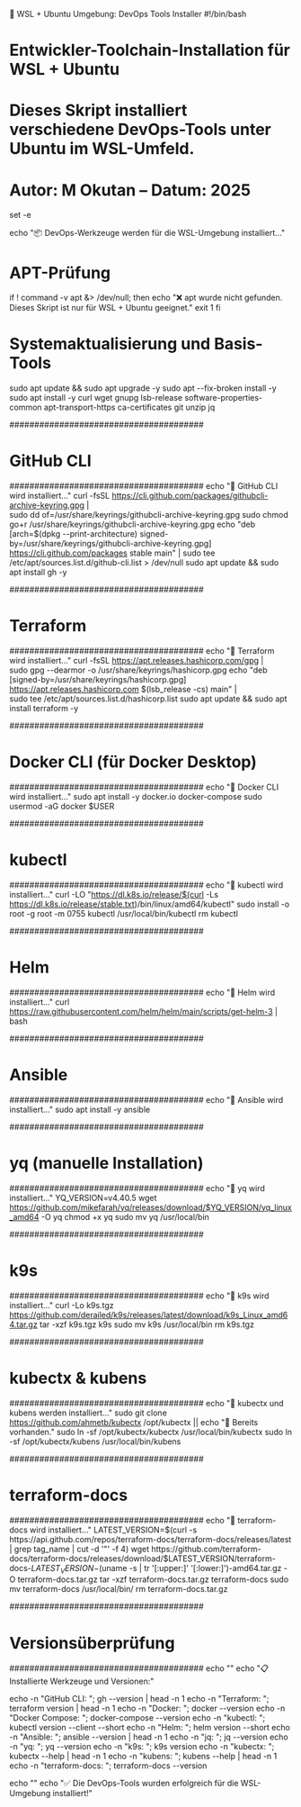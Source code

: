 🔧 WSL + Ubuntu Umgebung: DevOps Tools Installer
#!/bin/bash

# Entwickler-Toolchain-Installation für WSL + Ubuntu
# Dieses Skript installiert verschiedene DevOps-Tools unter Ubuntu im WSL-Umfeld.
# Autor: M Okutan – Datum: 2025

set -e

echo "📦 DevOps-Werkzeuge werden für die WSL-Umgebung installiert..."

# APT-Prüfung
if ! command -v apt &> /dev/null; then
  echo "❌ apt wurde nicht gefunden. Dieses Skript ist nur für WSL + Ubuntu geeignet."
  exit 1
fi

# Systemaktualisierung und Basis-Tools
sudo apt update && sudo apt upgrade -y
sudo apt --fix-broken install -y
sudo apt install -y curl wget gnupg lsb-release software-properties-common apt-transport-https ca-certificates git unzip jq

#######################################
# GitHub CLI
#######################################
echo "🔧 GitHub CLI wird installiert..."
curl -fsSL https://cli.github.com/packages/githubcli-archive-keyring.gpg | \
  sudo dd of=/usr/share/keyrings/githubcli-archive-keyring.gpg
sudo chmod go+r /usr/share/keyrings/githubcli-archive-keyring.gpg
echo "deb [arch=$(dpkg --print-architecture) signed-by=/usr/share/keyrings/githubcli-archive-keyring.gpg] \
  https://cli.github.com/packages stable main" | sudo tee /etc/apt/sources.list.d/github-cli.list > /dev/null
sudo apt update && sudo apt install gh -y

#######################################
# Terraform
#######################################
echo "🔧 Terraform wird installiert..."
curl -fsSL https://apt.releases.hashicorp.com/gpg | \
  sudo gpg --dearmor -o /usr/share/keyrings/hashicorp.gpg
echo "deb [signed-by=/usr/share/keyrings/hashicorp.gpg] https://apt.releases.hashicorp.com $(lsb_release -cs) main" | \
  sudo tee /etc/apt/sources.list.d/hashicorp.list
sudo apt update && sudo apt install terraform -y

#######################################
# Docker CLI (für Docker Desktop)
#######################################
echo "🐳 Docker CLI wird installiert..."
sudo apt install -y docker.io docker-compose
sudo usermod -aG docker $USER

#######################################
# kubectl
#######################################
echo "🔧 kubectl wird installiert..."
curl -LO "https://dl.k8s.io/release/$(curl -Ls https://dl.k8s.io/release/stable.txt)/bin/linux/amd64/kubectl"
sudo install -o root -g root -m 0755 kubectl /usr/local/bin/kubectl
rm kubectl

#######################################
# Helm
#######################################
echo "🔧 Helm wird installiert..."
curl https://raw.githubusercontent.com/helm/helm/main/scripts/get-helm-3 | bash

#######################################
# Ansible
#######################################
echo "🔧 Ansible wird installiert..."
sudo apt install -y ansible

#######################################
# yq (manuelle Installation)
#######################################
echo "🔧 yq wird installiert..."
YQ_VERSION=v4.40.5
wget https://github.com/mikefarah/yq/releases/download/$YQ_VERSION/yq_linux_amd64 -O yq
chmod +x yq
sudo mv yq /usr/local/bin

#######################################
# k9s
#######################################
echo "🔧 k9s wird installiert..."
curl -Lo k9s.tgz https://github.com/derailed/k9s/releases/latest/download/k9s_Linux_amd64.tar.gz
tar -xzf k9s.tgz k9s
sudo mv k9s /usr/local/bin
rm k9s.tgz

#######################################
# kubectx & kubens
#######################################
echo "🔧 kubectx und kubens werden installiert..."
sudo git clone https://github.com/ahmetb/kubectx /opt/kubectx || echo "🔁 Bereits vorhanden."
sudo ln -sf /opt/kubectx/kubectx /usr/local/bin/kubectx
sudo ln -sf /opt/kubectx/kubens /usr/local/bin/kubens

#######################################
# terraform-docs
#######################################
echo "🔧 terraform-docs wird installiert..."
LATEST_VERSION=$(curl -s https://api.github.com/repos/terraform-docs/terraform-docs/releases/latest | grep tag_name | cut -d '"' -f 4)
wget https://github.com/terraform-docs/terraform-docs/releases/download/$LATEST_VERSION/terraform-docs-$LATEST_VERSION-$(uname -s | tr '[:upper:]' '[:lower:]')-amd64.tar.gz -O terraform-docs.tar.gz
tar -xzf terraform-docs.tar.gz terraform-docs
sudo mv terraform-docs /usr/local/bin/
rm terraform-docs.tar.gz

#######################################
# Versionsüberprüfung
#######################################
echo ""
echo "📋 Installierte Werkzeuge und Versionen:"

echo -n "GitHub CLI:       "; gh --version | head -n 1
echo -n "Terraform:        "; terraform version | head -n 1
echo -n "Docker:           "; docker --version
echo -n "Docker Compose:   "; docker-compose --version
echo -n "kubectl:          "; kubectl version --client --short
echo -n "Helm:             "; helm version --short
echo -n "Ansible:          "; ansible --version | head -n 1
echo -n "jq:               "; jq --version
echo -n "yq:               "; yq --version
echo -n "k9s:              "; k9s version
echo -n "kubectx:          "; kubectx --help | head -n 1
echo -n "kubens:           "; kubens --help | head -n 1
echo -n "terraform-docs:   "; terraform-docs --version

echo ""
echo "✅ Die DevOps-Tools wurden erfolgreich für die WSL-Umgebung installiert!"
